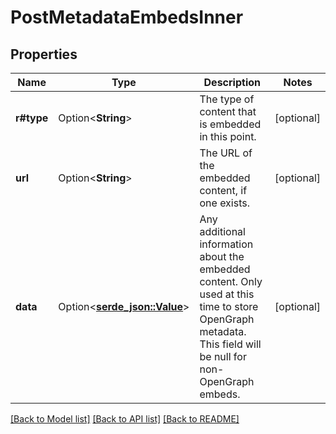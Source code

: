 # PostMetadataEmbedsInner

## Properties

Name | Type | Description | Notes
------------ | ------------- | ------------- | -------------
**r#type** | Option<**String**> | The type of content that is embedded in this point. | [optional]
**url** | Option<**String**> | The URL of the embedded content, if one exists. | [optional]
**data** | Option<[**serde_json::Value**](.md)> | Any additional information about the embedded content. Only used at this time to store OpenGraph metadata. This field will be null for non-OpenGraph embeds.  | [optional]

[[Back to Model list]](../README.md#documentation-for-models) [[Back to API list]](../README.md#documentation-for-api-endpoints) [[Back to README]](../README.md)


